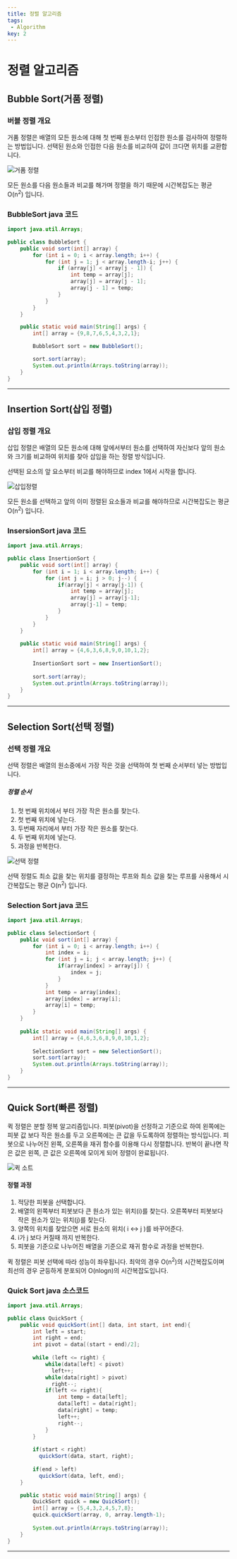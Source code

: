 ```yaml
---
title: 정렬 알고리즘
tags: 
 - Algorithm
key: 2
---
```


# 정렬 알고리즘

## Bubble Sort(거품 정렬)

### 버블 정렬 개요

거품 정렬은 배열의 모든 원소에 대해 첫 번째 원소부터 인접한 원소를 검사하여 정렬하는 방법입니다. 선택된 원소와 인접한 다음 원소를 비교하여 값이 크다면 위치를 교환합니다.

![거품 정렬](/assets/img/bubble-sort-in-c.png)

모든 원소를 다음 원소들과 비교를 해가며 정렬을 하기 때문에 시간복잡도는 평균 O(n<sup>2</sup>) 입니다.

### BubbleSort  java 코드

~~~java
import java.util.Arrays;

public class BubbleSort {
	public void sort(int[] array) {
		for (int i = 0; i < array.length; i++) {
			for (int j = 1; j < array.length-i; j++) {
				if (array[j] < array[j - 1]) {
					int temp = array[j];
					array[j] = array[j - 1];
					array[j - 1] = temp;
				}
			}
		}
	}

	public static void main(String[] args) {
		int[] array = {9,8,7,6,5,4,3,2,1};

		BubbleSort sort = new BubbleSort();

		sort.sort(array);
		System.out.println(Arrays.toString(array));
	}
}
~~~

---





## Insertion Sort(삽입 정렬)

### 삽입 정렬 개요

삽입 정렬은 배열의 모든 원소에 대해 앞에서부터 원소를 선택하여 자신보다 앞의 원소와 크기를 비교하여 위치를 찾아 삽입을 하는 정렬 방식입니다.



선택된 요소의 앞 요소부터 비교를 해야하므로 index 1에서 시작을 합니다.

![삽입정렬](/assets/img/insertion_sort.png)

모든 원소를 선택하고 앞의 이미 정렬된 요소들과 비교를 해야하므로 시간복잡도는 평균 O(n<sup>2</sup>) 입니다.



### InsersionSort java 코드

~~~java
import java.util.Arrays;

public class InsertionSort {
	public void sort(int[] array) {
		for (int i = 1; i < array.length; i++) {
			for (int j = i; j > 0; j--) {
				if(array[j] < array[j-1]) {
					int temp = array[j];
					array[j] = array[j-1];
					array[j-1] = temp;
				}
			}
		}
	}
	
	public static void main(String[] args) {
		int[] array = {4,6,3,6,8,9,0,10,1,2};
		
		InsertionSort sort = new InsertionSort();
		
		sort.sort(array);
		System.out.println(Arrays.toString(array));
	}
}
~~~

---



## Selection Sort(선택 정렬)

### 선택 정렬 개요

선택 정렬은 배열의 원소중에서 가장 작은 것을 선택하여 첫 번째 순서부터 넣는 방법입니다. 

##### 정렬 순서

1. 첫 번째 위치에서 부터 가장 작은 원소를 찾는다.
2. 첫 번째 위치에 넣는다.
3. 두번째 자리에서 부터 가장 작은 원소를 찾는다.
4. 두 번째 위치에 넣는다.
5. 과정을 반복한다.

![선택 정렬](/assets/img/selection-sort.png)

선택 정렬도 최소 값을 찾는 위치를 결정하는 루프와 최소 값을 찾는 루프를 사용해서 시간복잡도는 평균 O(n<sup>2</sup>) 입니다.



### Selection Sort java 코드

~~~java
import java.util.Arrays;

public class SelectionSort {
	public void sort(int[] array) {
		for (int i = 0; i < array.length; i++) {
			int index = i;
			for (int j = i; j < array.length; j++) {
				if(array[index] > array[j]) {
					index = j;
				}
			}
			int temp = array[index];
			array[index] = array[i];
			array[i] = temp;
		}
	}
	
	public static void main(String[] args) {
		int[] array = {4,6,3,6,8,9,0,10,1,2};
		
		SelectionSort sort = new SelectionSort();
		sort.sort(array);
		System.out.println(Arrays.toString(array));
	}
}
~~~

---


## Quick Sort(빠른 정렬)

퀵 정렬은 분할 정복 알고리즘입니다. 피봇(pivot)을 선정하고 기준으로 하여 왼쪽에는 피봇 값 보다 작은 원소를 두고 오른쪽에는 큰 값을 두도록하여 정렬하는 방식입니다. 피봇으로 나누어진 왼쪽, 오른쪽을 재귀 함수를 이용해 다시 정렬합니다. 반복이 끝나면 작은 값은 왼쪽, 큰 값은 오른쪽에 모이게 되어 정렬이 완료됩니다.

![퀵 소트](/assets/img/quicksort.png)

#### 정렬 과정

1. 적당한 피봇을 선택합니다.
2. 배열의 왼쪽부터 피봇보다 큰 원소가 있는 위치(i)를 찾는다. 오른쪽부터 피봇보다 작은 원소가 있는 위치(j)를 찾는다.
3. 양쪽의 위치를 찾았으면 서로 원소의 위치( i <-> j )를 바꾸어준다.
4. i가  j 보다 커질때 까지 반복한다.
5. 피봇을 기준으로 나누어진 배열을 기준으로 재귀 함수로 과정을 반복한다.



퀵 정렬은 피봇 선택에 따라 성능이 좌우됩니다. 최악의 경우 O(n<sup>2</sup>)의 시간복잡도이며 최선의 경우 균등하게 분포되어 O(nlogn)의 시간복잡도입니다.



### Quick Sort java 소스코드

~~~java
import java.util.Arrays;

public class QuickSort {
	public void quickSort(int[] data, int start, int end){
        int left = start;
        int right = end;
        int pivot = data[(start + end)/2];
        
        while (left <= right) {
            while(data[left] < pivot) 
              left++;
            while(data[right] > pivot) 
              right--;
            if(left <= right){    
                int temp = data[left];
                data[left] = data[right];
                data[right] = temp;
                left++;
                right--;
            }
        } 
        
        if(start < right) 
          quickSort(data, start, right); 
      
        if(end > left) 
          quickSort(data, left, end); 
    }

	public static void main(String[] args) {
		QuickSort quick = new QuickSort();
		int[] array = {5,4,3,2,4,5,7,8};
		quick.quickSort(array, 0, array.length-1);
		
		System.out.println(Arrays.toString(array));
	}
}
~~~

---



